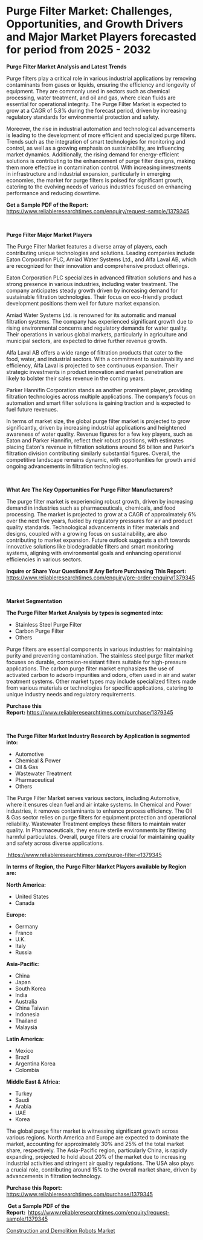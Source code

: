 <p><h1>Purge Filter Market: Challenges, Opportunities, and Growth Drivers and Major Market Players forecasted for period from 2025 - 2032</h1></p><p><strong>Purge Filter Market Analysis and Latest Trends</strong></p>
<p><p>Purge filters play a critical role in various industrial applications by removing contaminants from gases or liquids, ensuring the efficiency and longevity of equipment. They are commonly used in sectors such as chemical processing, water treatment, and oil and gas, where clean fluids are essential for operational integrity. The Purge Filter Market is expected to grow at a CAGR of 5.8% during the forecast period, driven by increasing regulatory standards for environmental protection and safety. </p><p>Moreover, the rise in industrial automation and technological advancements is leading to the development of more efficient and specialized purge filters. Trends such as the integration of smart technologies for monitoring and control, as well as a growing emphasis on sustainability, are influencing market dynamics. Additionally, the rising demand for energy-efficient solutions is contributing to the enhancement of purge filter designs, making them more effective in contamination control. With increasing investments in infrastructure and industrial expansion, particularly in emerging economies, the market for purge filters is poised for significant growth, catering to the evolving needs of various industries focused on enhancing performance and reducing downtime.</p></p>
<p><strong>Get a Sample PDF of the Report:&nbsp;</strong> <a href="https://www.reliableresearchtimes.com/enquiry/request-sample/1379345?utm_campaign=2007&utm_medium=2&utm_source=Github&utm_content=ia&utm_term=16022025&utm_id=purge-filter">https://www.reliableresearchtimes.com/enquiry/request-sample/1379345</a></p>
<p>&nbsp;</p>
<p><strong>Purge Filter Major Market Players</strong></p>
<p><p>The Purge Filter Market features a diverse array of players, each contributing unique technologies and solutions. Leading companies include Eaton Corporation PLC, Amiad Water Systems Ltd., and Alfa Laval AB, which are recognized for their innovation and comprehensive product offerings.</p><p>Eaton Corporation PLC specializes in advanced filtration solutions and has a strong presence in various industries, including water treatment. The company anticipates steady growth driven by increasing demand for sustainable filtration technologies. Their focus on eco-friendly product development positions them well for future market expansion.</p><p>Amiad Water Systems Ltd. is renowned for its automatic and manual filtration systems. The company has experienced significant growth due to rising environmental concerns and regulatory demands for water quality. Their operations in various global markets, particularly in agriculture and municipal sectors, are expected to drive further revenue growth.</p><p>Alfa Laval AB offers a wide range of filtration products that cater to the food, water, and industrial sectors. With a commitment to sustainability and efficiency, Alfa Laval is projected to see continuous expansion. Their strategic investments in product innovation and market penetration are likely to bolster their sales revenue in the coming years.</p><p>Parker Hannifin Corporation stands as another prominent player, providing filtration technologies across multiple applications. The company’s focus on automation and smart filter solutions is gaining traction and is expected to fuel future revenues.</p><p>In terms of market size, the global purge filter market is projected to grow significantly, driven by increasing industrial applications and heightened awareness of water quality. Revenue figures for a few key players, such as Eaton and Parker Hannifin, reflect their robust positions, with estimates placing Eaton's revenue in filtration solutions around $6 billion and Parker's filtration division contributing similarly substantial figures. Overall, the competitive landscape remains dynamic, with opportunities for growth amid ongoing advancements in filtration technologies.</p></p>
<p>&nbsp;</p>
<p><strong>What Are The Key Opportunities For Purge Filter Manufacturers?</strong></p>
<p><p>The purge filter market is experiencing robust growth, driven by increasing demand in industries such as pharmaceuticals, chemicals, and food processing. The market is projected to grow at a CAGR of approximately 6% over the next five years, fueled by regulatory pressures for air and product quality standards. Technological advancements in filter materials and designs, coupled with a growing focus on sustainability, are also contributing to market expansion. Future outlook suggests a shift towards innovative solutions like biodegradable filters and smart monitoring systems, aligning with environmental goals and enhancing operational efficiencies in various sectors.</p></p>
<p><strong>Inquire or Share Your Questions If Any Before Purchasing This Report:</strong> <a href="https://www.reliableresearchtimes.com/enquiry/pre-order-enquiry/1379345?utm_campaign=2007&utm_medium=2&utm_source=Github&utm_content=ia&utm_term=16022025&utm_id=purge-filter">https://www.reliableresearchtimes.com/enquiry/pre-order-enquiry/1379345</a></p>
<p>&nbsp;</p>
<p><strong>Market Segmentation</strong></p>
<p><strong>The Purge Filter Market Analysis by types is segmented into:</strong></p>
<p><ul><li>Stainless Steel Purge Filter</li><li>Carbon Purge Filter</li><li>Others</li></ul></p>
<p><p>Purge filters are essential components in various industries for maintaining purity and preventing contamination. The stainless steel purge filter market focuses on durable, corrosion-resistant filters suitable for high-pressure applications. The carbon purge filter market emphasizes the use of activated carbon to adsorb impurities and odors, often used in air and water treatment systems. Other market types may include specialized filters made from various materials or technologies for specific applications, catering to unique industry needs and regulatory requirements.</p></p>
<p><strong>Purchase this Report:&nbsp;</strong><a href="https://www.reliableresearchtimes.com/purchase/1379345?utm_campaign=2007&utm_medium=2&utm_source=Github&utm_content=ia&utm_term=16022025&utm_id=purge-filter">https://www.reliableresearchtimes.com/purchase/1379345</a></p>
<p>&nbsp;</p>
<p><strong>The Purge Filter Market Industry Research by Application is segmented into:</strong></p>
<p><ul><li>Automotive</li><li>Chemical & Power</li><li>Oil & Gas</li><li>Wastewater Treatment</li><li>Pharmaceutical</li><li>Others</li></ul></p>
<p><p>The Purge Filter Market serves various sectors, including Automotive, where it ensures clean fuel and air intake systems. In Chemical and Power industries, it removes contaminants to enhance process efficiency. The Oil & Gas sector relies on purge filters for equipment protection and operational reliability. Wastewater Treatment employs these filters to maintain water quality. In Pharmaceuticals, they ensure sterile environments by filtering harmful particulates. Overall, purge filters are crucial for maintaining quality and safety across diverse applications.</p></p>
<p><a href="https://www.reliableresearchtimes.com/purge-filter-r1379345?utm_campaign=2007&utm_medium=2&utm_source=Github&utm_content=ia&utm_term=16022025&utm_id=purge-filter">&nbsp;https://www.reliableresearchtimes.com/purge-filter-r1379345</a></p>
<p><strong>In terms of Region, the Purge Filter Market Players available by Region are:</strong></p>
<p>
    <p> <strong> North America: </strong>
        <ul>
            <li>United States</li>
            <li>Canada</li>
        </ul>
        </p> 
    <p> <strong> Europe: </strong>
        <ul>
            <li>Germany</li>
            <li>France</li>
            <li>U.K.</li>
            <li>Italy</li>
            <li>Russia</li>
        </ul>
        </p> 
    <p> <strong> Asia-Pacific: </strong>
        <ul>
            <li>China</li>
            <li>Japan</li>
            <li>South Korea</li>
            <li>India</li>
            <li>Australia</li>
            <li>China Taiwan</li>
            <li>Indonesia</li>
            <li>Thailand</li>
            <li>Malaysia</li>
        </ul>
        </p> 
    <p> <strong> Latin America: </strong>
        <ul>
            <li>Mexico</li>
            <li>Brazil</li>
            <li>Argentina Korea</li>
            <li>Colombia</li>
        </ul>
        </p> 
    <p> <strong> Middle East & Africa: </strong>
        <ul>
            <li>Turkey</li>
            <li>Saudi</li>
            <li>Arabia</li>
            <li>UAE</li>
            <li>Korea</li>
        </ul>
    </p>
    </p>
<p><p>The global purge filter market is witnessing significant growth across various regions. North America and Europe are expected to dominate the market, accounting for approximately 30% and 25% of the total market share, respectively. The Asia-Pacific region, particularly China, is rapidly expanding, projected to hold about 20% of the market due to increasing industrial activities and stringent air quality regulations. The USA also plays a crucial role, contributing around 15% to the overall market share, driven by advancements in filtration technology.</p></p>
<p><strong>Purchase this Report: </strong><a href="https://www.reliableresearchtimes.com/purchase/1379345?utm_campaign=2007&utm_medium=2&utm_source=Github&utm_content=ia&utm_term=16022025&utm_id=purge-filter">https://www.reliableresearchtimes.com/purchase/1379345</a></p>
<p>&nbsp;<strong>Get a Sample PDF of the Report:&nbsp;&nbsp;</strong><a href="https://www.reliableresearchtimes.com/enquiry/request-sample/1379345?utm_campaign=2007&utm_medium=2&utm_source=Github&utm_content=ia&utm_term=16022025&utm_id=purge-filter">https://www.reliableresearchtimes.com/enquiry/request-sample/1379345</a></p>
<p><strong></strong></p>
<p><p><a href="https://github.com/angelajermaine/Market-Research-Report-List-6/blob/main/construction-and-demolition-robots-market.md?utm_campaign=2007&utm_medium=2&utm_source=Github&utm_content=ia&utm_term=16022025&utm_id=purge-filter">Construction and Demolition Robots Market</a></p></p>